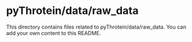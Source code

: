 # pyThrotein/data/raw_data
This directory contains files related to pyThrotein/data/raw_data.
You can add your own content to this README.
